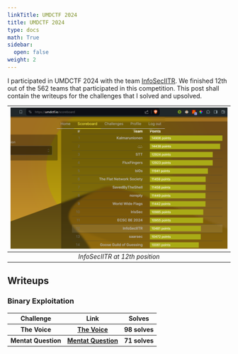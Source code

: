 ```yaml
---
linkTitle: UMDCTF 2024 
title: UMDCTF 2024
type: docs
math: True
sidebar:
  open: false
weight: 2
---
```


I participated in UMDCTF 2024 with the team <a href="https://ctftime.org/team/16691/">InfoSecIITR</a>. We finished $12$th out of the $562$ teams that participated in this competition. This post shall contain the writeups for the challenges that I solved and upsolved.

| ![](image.png) | 
|:--:| 
| *InfoSecIITR at 12th position* |

## Writeups
### Binary Exploitation
<table>
  <tr>
    <th>Challenge</th>
    <th>Link</th>
    <th>Solves</th>
  </tr>
  <tr>
    <th>The Voice</th>
    <th><a href="./the-voice">The Voice</a></th>
    <th>98 solves</th>
  </tr>
  <tr>
    <th>Mentat Question</th>
    <th><a href="./mentat-question">Mentat Question</a></th>
    <th>71 solves</th>
  </tr>
</table>

<!-- ### Cryptography

<table>
  <tr>
    <th>Challenge</th>
    <th>Link</th>
    <th>Solves</th>
  </tr>
  <tr>
    <th>Choose the Param</th>
    <th><a href="./choose-the-param">Choose the Param</a></th>
    <th>46 solves</th>
  </tr>
</table> -->
